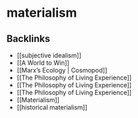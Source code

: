 # materialism



<a id="org5d0278a"></a>

## Backlinks

-   [[subjective idealism]]
-   [[A World to Win]]
-   [[Marx&rsquo;s Ecology | Cosmopod]]
-   [[The Philosophy of Living Experience]]
-   [[The Philosophy of Living Experience]]
-   [[The Philosophy of Living Experience]]
-   [[Materialism]]
-   [[historical materialism]]
